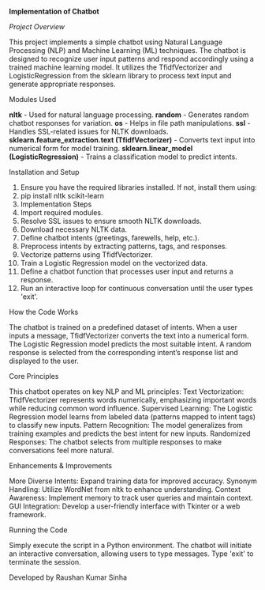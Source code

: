 **Implementation of Chatbot**

*Project Overview*

This project implements a simple chatbot using Natural Language Processing (NLP) and Machine Learning (ML) techniques. The chatbot is designed to recognize user input patterns and respond accordingly using a trained machine learning model. It utilizes the TfidfVectorizer and LogisticRegression from the sklearn library to process text input and generate appropriate responses.

Modules Used

**nltk** - Used for natural language processing.
**random** - Generates random chatbot responses for variation.
**os** - Helps in file path manipulations.
**ssl** - Handles SSL-related issues for NLTK downloads.
**sklearn.feature_extraction.text (TfidfVectorizer)** - Converts text input into numerical form for model training.
**sklearn.linear_model (LogisticRegression)** - Trains a classification model to predict intents.

Installation and Setup

1. Ensure you have the required libraries installed. If not, install them using:
2. pip install nltk scikit-learn
3. Implementation Steps
4. Import required modules.
5. Resolve SSL issues to ensure smooth NLTK downloads.
6. Download necessary NLTK data.
7. Define chatbot intents (greetings, farewells, help, etc.).
8. Preprocess intents by extracting patterns, tags, and responses.
9. Vectorize patterns using TfidfVectorizer.
10. Train a Logistic Regression model on the vectorized data.
11. Define a chatbot function that processes user input and returns a response.
12. Run an interactive loop for continuous conversation until the user types 'exit'.

How the Code Works

The chatbot is trained on a predefined dataset of intents.
When a user inputs a message, TfidfVectorizer converts the text into a numerical form.
The Logistic Regression model predicts the most suitable intent.
A random response is selected from the corresponding intent’s response list and displayed to the user.

Core Principles

This chatbot operates on key NLP and ML principles:
Text Vectorization: TfidfVectorizer represents words numerically, emphasizing important words while reducing common word influence.
Supervised Learning: The Logistic Regression model learns from labeled data (patterns mapped to intent tags) to classify new inputs.
Pattern Recognition: The model generalizes from training examples and predicts the best intent for new inputs.
Randomized Responses: The chatbot selects from multiple responses to make conversations feel more natural.

Enhancements & Improvements

More Diverse Intents: Expand training data for improved accuracy.
Synonym Handling: Utilize WordNet from nltk to enhance understanding.
Context Awareness: Implement memory to track user queries and maintain context.
GUI Integration: Develop a user-friendly interface with Tkinter or a web framework.

Running the Code

Simply execute the script in a Python environment. The chatbot will initiate an interactive conversation, allowing users to type messages. Type 'exit' to terminate the session.

Developed by Raushan Kumar Sinha
